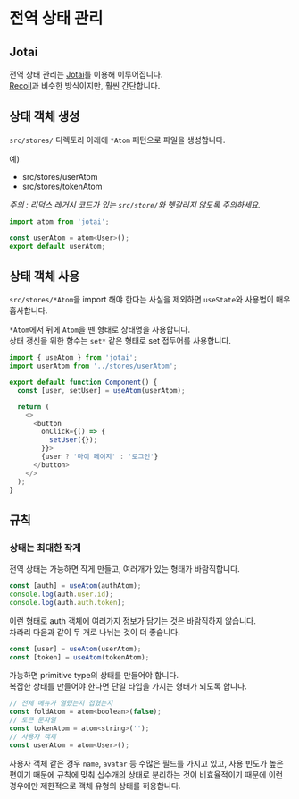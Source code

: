 # 전역 상태 관리

## Jotai

전역 상태 관리는 [Jotai](https://jotai.org)를 이용해 이루어집니다.  
[Recoil](https://recoiljs.org)과 비슷한 방식이지만, 훨씬 간단합니다.

## 상태 객체 생성

`src/stores/` 디렉토리 아래에 `*Atom` 패턴으로 파일을 생성합니다.

예)

- src/stores/userAtom
- src/stores/tokenAtom

_주의 : 리덕스 레거시 코드가 있는 `src/store/`와 헷갈리지 않도록 주의하세요._

```js
import atom from 'jotai';

const userAtom = atom<User>();
export default userAtom;
```

## 상태 객체 사용

`src/stores/*Atom`을 import 해야 한다는 사실을 제외하면 `useState`와 사용법이 매우 흡사합니다.

`*Atom`에서 뒤에 `Atom`을 뗀 형태로 상태명을 사용합니다.  
상태 갱신을 위한 함수는 `set*` 같은 형태로 set 접두어를 사용합니다.

```js
import { useAtom } from 'jotai';
import userAtom from '../stores/userAtom';

export default function Component() {
  const [user, setUser] = useAtom(userAtom);

  return (
    <>
      <button
        onClick={() => {
          setUser({});
        }}>
        {user ? '마이 페이지' : '로그인'}
      </button>
    </>
  );
}
```

## 규칙

### 상태는 최대한 작게

전역 상태는 가능하면 작게 만들고, 여러개가 있는 형태가 바람직합니다.

```js
const [auth] = useAtom(authAtom);
console.log(auth.user.id);
console.log(auth.auth.token);
```

이런 형태로 auth 객체에 여러가지 정보가 담기는 것은 바람직하지 않습니다.  
차라리 다음과 같이 두 개로 나뉘는 것이 더 좋습니다.

```js
const [user] = useAtom(userAtom);
const [token] = useAtom(tokenAtom);
```

가능하면 primitive type의 상태를 만들어야 합니다.  
복잡한 상태를 만들어야 한다면 단일 타입을 가지는 형태가 되도록 합니다.

```js
// 전체 메뉴가 열렸는지 접혔는지
const foldAtom = atom<boolean>(false);
// 토큰 문자열
const tokenAtom = atom<string>('');
// 사용자 객체
const userAtom = atom<User>();
```

사용자 객체 같은 경우 `name`, `avatar` 등 수많은 필드를 가지고 있고, 사용 빈도가 높은 편이기 때문에 규칙에 맞춰 십수개의 상태로 분리하는 것이 비효율적이기 때문에 이런 경우에만 제한적으로 객체 유형의 상태를 허용합니다.
